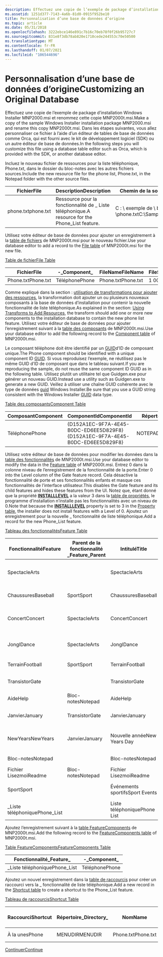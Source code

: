 ```yaml
---
description: Effectuez une copie de l’exemple de package d’installation Windows Installer MNP2000.msi et renommez cette copie MNP2000t.msi.
ms.assetid: 1251d377-7143-4a6b-81d0-0915f952be10
title: Personnalisation d’une base de données d’origine
ms.topic: article
ms.date: 05/31/2018
ms.openlocfilehash: 3222ebce146e891c7b16c70eb78f0f26b95727c7
ms.sourcegitcommit: 831e8f3db78ab820e1710cede244553c70e50500
ms.translationtype: MT
ms.contentlocale: fr-FR
ms.lasthandoff: 01/07/2021
ms.locfileid: "106544696"
---
```

# <a name="customizing-an-original-database"></a><span data-ttu-id="34282-103">Personnalisation d’une base de données d’origine</span><span class="sxs-lookup"><span data-stu-id="34282-103">Customizing an Original Database</span></span>

<span data-ttu-id="34282-104">Effectuez une copie de l’exemple de package d’installation Windows Installer MNP2000.msi et renommez cette copie MNP2000t.msi.</span><span class="sxs-lookup"><span data-stu-id="34282-104">Make a copy of the sample Windows Installer installation package MNP2000.msi and rename this copy MNP2000t.msi.</span></span> <span data-ttu-id="34282-105">Dans les étapes suivantes, vous allez personnaliser ce fichier à l’aide d’un éditeur de tables de base de données comme Orca, qui est fourni avec le kit de développement logiciel (SDK) ou un autre éditeur de base de données.</span><span class="sxs-lookup"><span data-stu-id="34282-105">In the following steps you will customize this file using a database table editor such as Orca, which is provided with the SDK, or another database editor.</span></span>

<span data-ttu-id="34282-106">Incluez le nouveau fichier de ressources pour la liste téléphonique, Phone.txt, dans le dossier du bloc-notes avec les autres fichiers sources.</span><span class="sxs-lookup"><span data-stu-id="34282-106">Include the new resource file for the phone list, Phone.txt, in the Notepad folder with the other source files.</span></span>



| <span data-ttu-id="34282-107">Fichier</span><span class="sxs-lookup"><span data-stu-id="34282-107">File</span></span>      | <span data-ttu-id="34282-108">Description</span><span class="sxs-lookup"><span data-stu-id="34282-108">Description</span></span>                             | <span data-ttu-id="34282-109">Chemin de la source</span><span class="sxs-lookup"><span data-stu-id="34282-109">Path to source</span></span>                 | <span data-ttu-id="34282-110">Chemin d’accès à la cible</span><span class="sxs-lookup"><span data-stu-id="34282-110">Path to target</span></span>                               |
|-----------|-----------------------------------------|--------------------------------|----------------------------------------------|
| <span data-ttu-id="34282-111">phone.txt</span><span class="sxs-lookup"><span data-stu-id="34282-111">phone.txt</span></span> | <span data-ttu-id="34282-112">Ressource pour la fonctionnalité de \_ Liste téléphonique.</span><span class="sxs-lookup"><span data-stu-id="34282-112">A resource for the Phone\_List feature.</span></span> | <span data-ttu-id="34282-113">C : \\ exemple de \\ bloc-notes \\phone.txt</span><span class="sxs-lookup"><span data-stu-id="34282-113">C:\\Sample\\Notepad\\phone.txt</span></span> | <span data-ttu-id="34282-114">\[\] \\phone.txt de \_ parc \\ rouge d’ProgramFilesFolder</span><span class="sxs-lookup"><span data-stu-id="34282-114">\[ProgramFilesFolder\]\\Red\_Park\\phone.txt</span></span> |



 

<span data-ttu-id="34282-115">Utilisez votre éditeur de base de données pour ajouter un enregistrement à la [table de fichiers](file-table.md) de MNP2000t.msi pour le nouveau fichier.</span><span class="sxs-lookup"><span data-stu-id="34282-115">Use your database editor to add a record to the [File table](file-table.md) of MNP2000t.msi for the new file.</span></span>

[<span data-ttu-id="34282-116">Table de fichier</span><span class="sxs-lookup"><span data-stu-id="34282-116">File Table</span></span>](file-table.md)



| <span data-ttu-id="34282-117">Fichier</span><span class="sxs-lookup"><span data-stu-id="34282-117">File</span></span>      | <span data-ttu-id="34282-118">-\_</span><span class="sxs-lookup"><span data-stu-id="34282-118">Component\_</span></span> | <span data-ttu-id="34282-119">FileName</span><span class="sxs-lookup"><span data-stu-id="34282-119">FileName</span></span>  | <span data-ttu-id="34282-120">FileSize</span><span class="sxs-lookup"><span data-stu-id="34282-120">FileSize</span></span> | <span data-ttu-id="34282-121">Version</span><span class="sxs-lookup"><span data-stu-id="34282-121">Version</span></span> | <span data-ttu-id="34282-122">Language</span><span class="sxs-lookup"><span data-stu-id="34282-122">Language</span></span> | <span data-ttu-id="34282-123">Attributs</span><span class="sxs-lookup"><span data-stu-id="34282-123">Attributes</span></span> | <span data-ttu-id="34282-124">Séquence</span><span class="sxs-lookup"><span data-stu-id="34282-124">Sequence</span></span> |
|-----------|-------------|-----------|----------|---------|----------|------------|----------|
| <span data-ttu-id="34282-125">Phone.txt</span><span class="sxs-lookup"><span data-stu-id="34282-125">Phone.txt</span></span> | <span data-ttu-id="34282-126">Téléphone</span><span class="sxs-lookup"><span data-stu-id="34282-126">Phone</span></span>       | <span data-ttu-id="34282-127">Phone.txt</span><span class="sxs-lookup"><span data-stu-id="34282-127">Phone.txt</span></span> | <span data-ttu-id="34282-128">1 000</span><span class="sxs-lookup"><span data-stu-id="34282-128">1000</span></span>     |         |          | <span data-ttu-id="34282-129">0</span><span class="sxs-lookup"><span data-stu-id="34282-129">0</span></span>          | <span data-ttu-id="34282-130">1</span><span class="sxs-lookup"><span data-stu-id="34282-130">1</span></span>        |



 

<span data-ttu-id="34282-131">Comme expliqué dans la section : [utilisation de transformations pour ajouter des ressources](using-transforms-to-add-resources.md), la transformation doit ajouter un ou plusieurs nouveaux composants à la base de données d’installation pour contenir la nouvelle fonctionnalité de liste téléphonique.</span><span class="sxs-lookup"><span data-stu-id="34282-131">As explained in the section: [Using Transforms to Add Resources](using-transforms-to-add-resources.md), the transform should add one or more new components to the installation database to contain the new phone list feature.</span></span> <span data-ttu-id="34282-132">Utilisez votre éditeur de base de données pour ajouter l’enregistrement suivant à la [table des composants](component-table.md) de MNP2000t.msi.</span><span class="sxs-lookup"><span data-stu-id="34282-132">Use your database editor to add the following record to the [Component table](component-table.md) of MNP2000t.msi.</span></span>

<span data-ttu-id="34282-133">Le composant téléphone doit être identifié par un [GUID](guid.md)d’ID de composant unique.</span><span class="sxs-lookup"><span data-stu-id="34282-133">The Phone component should be identified with a unique component ID [GUID](guid.md).</span></span> <span data-ttu-id="34282-134">Si vous reproduisez l’exemple, ne réutilisez pas le même GUID d’ID de composant que dans le tableau suivant.</span><span class="sxs-lookup"><span data-stu-id="34282-134">If you are reproducing the sample, do not reuse the same component ID GUID as in the following table.</span></span> <span data-ttu-id="34282-135">Utilisez plutôt un utilitaire tel que Guidgen.exe pour générer un nouveau GUID.</span><span class="sxs-lookup"><span data-stu-id="34282-135">Instead use a utility such as Guidgen.exe to generate a new GUID.</span></span> <span data-ttu-id="34282-136">Veillez à utiliser une chaîne GUID cohérente avec le type de données [guid](guid.md) Windows Installer.</span><span class="sxs-lookup"><span data-stu-id="34282-136">Be sure that you use a GUID string consistent with the Windows Installer [GUID](guid.md) data type.</span></span>

[<span data-ttu-id="34282-137">Table des composants</span><span class="sxs-lookup"><span data-stu-id="34282-137">Component Table</span></span>](component-table.md)



| <span data-ttu-id="34282-138">Composant</span><span class="sxs-lookup"><span data-stu-id="34282-138">Component</span></span> | <span data-ttu-id="34282-139">ComponentId</span><span class="sxs-lookup"><span data-stu-id="34282-139">ComponentId</span></span>                            | <span data-ttu-id="34282-140">Répertoire\_</span><span class="sxs-lookup"><span data-stu-id="34282-140">Directory\_</span></span> | <span data-ttu-id="34282-141">Attributs</span><span class="sxs-lookup"><span data-stu-id="34282-141">Attributes</span></span> | <span data-ttu-id="34282-142">Condition</span><span class="sxs-lookup"><span data-stu-id="34282-142">Condition</span></span> | <span data-ttu-id="34282-143">KeyPath</span><span class="sxs-lookup"><span data-stu-id="34282-143">Keypath</span></span>   |
|-----------|----------------------------------------|-------------|------------|-----------|-----------|
| <span data-ttu-id="34282-144">Téléphone</span><span class="sxs-lookup"><span data-stu-id="34282-144">Phone</span></span>     | <span data-ttu-id="34282-145">{D152A1EC-9F7A-4E45-B0DC-ED6EE5D829F8}</span><span class="sxs-lookup"><span data-stu-id="34282-145">{D152A1EC-9F7A-4E45-B0DC-ED6EE5D829F8}</span></span> | <span data-ttu-id="34282-146">NOTEPADDIR</span><span class="sxs-lookup"><span data-stu-id="34282-146">NOTEPADDIR</span></span>  | <span data-ttu-id="34282-147">2</span><span class="sxs-lookup"><span data-stu-id="34282-147">2</span></span>          |           | <span data-ttu-id="34282-148">Phone.txt</span><span class="sxs-lookup"><span data-stu-id="34282-148">Phone.txt</span></span> |



 

<span data-ttu-id="34282-149">Utilisez votre éditeur de base de données pour modifier les données dans la [table des fonctionnalités](feature-table.md) de MNP2000t.msi.</span><span class="sxs-lookup"><span data-stu-id="34282-149">Use your database editor to modify the data in the [Feature table](feature-table.md) of MNP2000t.msi.</span></span> <span data-ttu-id="34282-150">Entrez 0 dans la colonne niveau de l’enregistrement de la fonctionnalité de la porte.</span><span class="sxs-lookup"><span data-stu-id="34282-150">Enter 0 into the Level column of the Gate feature record.</span></span> <span data-ttu-id="34282-151">Cela désactive la fonctionnalité de porte et ses fonctionnalités enfants et masque ces fonctionnalités de l’interface utilisateur.</span><span class="sxs-lookup"><span data-stu-id="34282-151">This disables the Gate feature and its child features and hides these features from the UI.</span></span> <span data-ttu-id="34282-152">Notez que, étant donné que la propriété [**INSTALLLEVEL**](installlevel.md) a la valeur 3 dans la [table de propriétés](property-table.md), le programme d’installation n’installe pas les fonctionnalités avec un niveau de 0.</span><span class="sxs-lookup"><span data-stu-id="34282-152">Note that because the [**INSTALLLEVEL**](installlevel.md) property is set to 3 in the [Property table](property-table.md), the installer does not install features with a Level of 0.</span></span> <span data-ttu-id="34282-153">Ajoutez un enregistrement pour la nouvelle \_ fonctionnalité de liste téléphonique.</span><span class="sxs-lookup"><span data-stu-id="34282-153">Add a record for the new Phone\_List feature.</span></span>

[<span data-ttu-id="34282-154">Tableau des fonctionnalités</span><span class="sxs-lookup"><span data-stu-id="34282-154">Feature Table</span></span>](feature-table.md)



| <span data-ttu-id="34282-155">Fonctionnalité</span><span class="sxs-lookup"><span data-stu-id="34282-155">Feature</span></span>     | <span data-ttu-id="34282-156">Parent de la fonctionnalité \_</span><span class="sxs-lookup"><span data-stu-id="34282-156">Feature\_Parent</span></span> | <span data-ttu-id="34282-157">Intitulé</span><span class="sxs-lookup"><span data-stu-id="34282-157">Title</span></span>         | <span data-ttu-id="34282-158">Description</span><span class="sxs-lookup"><span data-stu-id="34282-158">Description</span></span>                | <span data-ttu-id="34282-159">Afficher</span><span class="sxs-lookup"><span data-stu-id="34282-159">Display</span></span> | <span data-ttu-id="34282-160">Level</span><span class="sxs-lookup"><span data-stu-id="34282-160">Level</span></span> | <span data-ttu-id="34282-161">Répertoire\_</span><span class="sxs-lookup"><span data-stu-id="34282-161">Directory\_</span></span> | <span data-ttu-id="34282-162">Attributs</span><span class="sxs-lookup"><span data-stu-id="34282-162">Attributes</span></span> |
|-------------|-----------------|---------------|----------------------------|---------|-------|-------------|------------|
| <span data-ttu-id="34282-163">Spectacle</span><span class="sxs-lookup"><span data-stu-id="34282-163">Arts</span></span>        |                 | <span data-ttu-id="34282-164">Spectacle</span><span class="sxs-lookup"><span data-stu-id="34282-164">Arts</span></span>          | <span data-ttu-id="34282-165">Événements Arts au niveau du parc rouge.</span><span class="sxs-lookup"><span data-stu-id="34282-165">Arts events at Red Park.</span></span>   | <span data-ttu-id="34282-166">20</span><span class="sxs-lookup"><span data-stu-id="34282-166">20</span></span>      | <span data-ttu-id="34282-167">3</span><span class="sxs-lookup"><span data-stu-id="34282-167">3</span></span>     | <span data-ttu-id="34282-168">NOTEPADDIR</span><span class="sxs-lookup"><span data-stu-id="34282-168">NOTEPADDIR</span></span>  | <span data-ttu-id="34282-169">0</span><span class="sxs-lookup"><span data-stu-id="34282-169">0</span></span>          |
| <span data-ttu-id="34282-170">Chaussures</span><span class="sxs-lookup"><span data-stu-id="34282-170">Baseball</span></span>    | <span data-ttu-id="34282-171">Sport</span><span class="sxs-lookup"><span data-stu-id="34282-171">Sport</span></span>           | <span data-ttu-id="34282-172">Chaussures</span><span class="sxs-lookup"><span data-stu-id="34282-172">Baseball</span></span>      | <span data-ttu-id="34282-173">Jeux de baseball</span><span class="sxs-lookup"><span data-stu-id="34282-173">Baseball Games</span></span>             | <span data-ttu-id="34282-174">17</span><span class="sxs-lookup"><span data-stu-id="34282-174">17</span></span>      | <span data-ttu-id="34282-175">3</span><span class="sxs-lookup"><span data-stu-id="34282-175">3</span></span>     | <span data-ttu-id="34282-176">SPORTDIR</span><span class="sxs-lookup"><span data-stu-id="34282-176">SPORTDIR</span></span>    | <span data-ttu-id="34282-177">32</span><span class="sxs-lookup"><span data-stu-id="34282-177">32</span></span>         |
| <span data-ttu-id="34282-178">Concert</span><span class="sxs-lookup"><span data-stu-id="34282-178">Concert</span></span>     | <span data-ttu-id="34282-179">Spectacle</span><span class="sxs-lookup"><span data-stu-id="34282-179">Arts</span></span>            | <span data-ttu-id="34282-180">Concert</span><span class="sxs-lookup"><span data-stu-id="34282-180">Concert</span></span>       | <span data-ttu-id="34282-181">Événements de concert au niveau du parc rouge</span><span class="sxs-lookup"><span data-stu-id="34282-181">Concert events at Red Park</span></span> | <span data-ttu-id="34282-182">21</span><span class="sxs-lookup"><span data-stu-id="34282-182">21</span></span>      | <span data-ttu-id="34282-183">3</span><span class="sxs-lookup"><span data-stu-id="34282-183">3</span></span>     | <span data-ttu-id="34282-184">ARTSDIR</span><span class="sxs-lookup"><span data-stu-id="34282-184">ARTSDIR</span></span>     | <span data-ttu-id="34282-185">2</span><span class="sxs-lookup"><span data-stu-id="34282-185">2</span></span>          |
| <span data-ttu-id="34282-186">Jongl</span><span class="sxs-lookup"><span data-stu-id="34282-186">Dance</span></span>       | <span data-ttu-id="34282-187">Spectacle</span><span class="sxs-lookup"><span data-stu-id="34282-187">Arts</span></span>            | <span data-ttu-id="34282-188">Jongl</span><span class="sxs-lookup"><span data-stu-id="34282-188">Dance</span></span>         | <span data-ttu-id="34282-189">Événements danse au niveau du parc rouge</span><span class="sxs-lookup"><span data-stu-id="34282-189">Dance events at Red Park</span></span>   | <span data-ttu-id="34282-190">23</span><span class="sxs-lookup"><span data-stu-id="34282-190">23</span></span>      | <span data-ttu-id="34282-191">3</span><span class="sxs-lookup"><span data-stu-id="34282-191">3</span></span>     | <span data-ttu-id="34282-192">ARTSDIR</span><span class="sxs-lookup"><span data-stu-id="34282-192">ARTSDIR</span></span>     | <span data-ttu-id="34282-193">2</span><span class="sxs-lookup"><span data-stu-id="34282-193">2</span></span>          |
| <span data-ttu-id="34282-194">Terrain</span><span class="sxs-lookup"><span data-stu-id="34282-194">Football</span></span>    | <span data-ttu-id="34282-195">Sport</span><span class="sxs-lookup"><span data-stu-id="34282-195">Sport</span></span>           | <span data-ttu-id="34282-196">Terrain</span><span class="sxs-lookup"><span data-stu-id="34282-196">Football</span></span>      | <span data-ttu-id="34282-197">Jeux de football</span><span class="sxs-lookup"><span data-stu-id="34282-197">Football Games</span></span>             | <span data-ttu-id="34282-198">19</span><span class="sxs-lookup"><span data-stu-id="34282-198">19</span></span>      | <span data-ttu-id="34282-199">3</span><span class="sxs-lookup"><span data-stu-id="34282-199">3</span></span>     | <span data-ttu-id="34282-200">SPORTDIR</span><span class="sxs-lookup"><span data-stu-id="34282-200">SPORTDIR</span></span>    | <span data-ttu-id="34282-201">2</span><span class="sxs-lookup"><span data-stu-id="34282-201">2</span></span>          |
| <span data-ttu-id="34282-202">Transistor</span><span class="sxs-lookup"><span data-stu-id="34282-202">Gate</span></span>        |                 | <span data-ttu-id="34282-203">Transistor</span><span class="sxs-lookup"><span data-stu-id="34282-203">Gate</span></span>          | <span data-ttu-id="34282-204">Les admissions du parc rouge</span><span class="sxs-lookup"><span data-stu-id="34282-204">Red Park's Admissions</span></span>      | <span data-ttu-id="34282-205">6</span><span class="sxs-lookup"><span data-stu-id="34282-205">6</span></span>       | <span data-ttu-id="34282-206">0</span><span class="sxs-lookup"><span data-stu-id="34282-206">0</span></span>     | <span data-ttu-id="34282-207">NOTEPADDIR</span><span class="sxs-lookup"><span data-stu-id="34282-207">NOTEPADDIR</span></span>  | <span data-ttu-id="34282-208">0</span><span class="sxs-lookup"><span data-stu-id="34282-208">0</span></span>          |
| <span data-ttu-id="34282-209">Aide</span><span class="sxs-lookup"><span data-stu-id="34282-209">Help</span></span>        | <span data-ttu-id="34282-210">Bloc-notes</span><span class="sxs-lookup"><span data-stu-id="34282-210">Notepad</span></span>         | <span data-ttu-id="34282-211">Aide</span><span class="sxs-lookup"><span data-stu-id="34282-211">Help</span></span>          | <span data-ttu-id="34282-212">Fichier d’aide.</span><span class="sxs-lookup"><span data-stu-id="34282-212">Help file.</span></span>                 | <span data-ttu-id="34282-213">5</span><span class="sxs-lookup"><span data-stu-id="34282-213">5</span></span>       | <span data-ttu-id="34282-214">3</span><span class="sxs-lookup"><span data-stu-id="34282-214">3</span></span>     | <span data-ttu-id="34282-215">NOTEPADDIR</span><span class="sxs-lookup"><span data-stu-id="34282-215">NOTEPADDIR</span></span>  | <span data-ttu-id="34282-216">1</span><span class="sxs-lookup"><span data-stu-id="34282-216">1</span></span>          |
| <span data-ttu-id="34282-217">Janvier</span><span class="sxs-lookup"><span data-stu-id="34282-217">January</span></span>     | <span data-ttu-id="34282-218">Transistor</span><span class="sxs-lookup"><span data-stu-id="34282-218">Gate</span></span>            | <span data-ttu-id="34282-219">Janvier</span><span class="sxs-lookup"><span data-stu-id="34282-219">January</span></span>       | <span data-ttu-id="34282-220">Admission de janvier</span><span class="sxs-lookup"><span data-stu-id="34282-220">January Admissions</span></span>         | <span data-ttu-id="34282-221">10</span><span class="sxs-lookup"><span data-stu-id="34282-221">10</span></span>      | <span data-ttu-id="34282-222">3</span><span class="sxs-lookup"><span data-stu-id="34282-222">3</span></span>     | <span data-ttu-id="34282-223">MONDIR</span><span class="sxs-lookup"><span data-stu-id="34282-223">MONDIR</span></span>      | <span data-ttu-id="34282-224">2</span><span class="sxs-lookup"><span data-stu-id="34282-224">2</span></span>          |
| <span data-ttu-id="34282-225">NewYears</span><span class="sxs-lookup"><span data-stu-id="34282-225">NewYears</span></span>    | <span data-ttu-id="34282-226">Janvier</span><span class="sxs-lookup"><span data-stu-id="34282-226">January</span></span>         | <span data-ttu-id="34282-227">Nouvelle année</span><span class="sxs-lookup"><span data-stu-id="34282-227">New Years Day</span></span> | <span data-ttu-id="34282-228">Premières années d’admission de jours</span><span class="sxs-lookup"><span data-stu-id="34282-228">New Years Day Admissions</span></span>   | <span data-ttu-id="34282-229">11</span><span class="sxs-lookup"><span data-stu-id="34282-229">11</span></span>      | <span data-ttu-id="34282-230">3</span><span class="sxs-lookup"><span data-stu-id="34282-230">3</span></span>     | <span data-ttu-id="34282-231">HOLDIR</span><span class="sxs-lookup"><span data-stu-id="34282-231">HOLDIR</span></span>      | <span data-ttu-id="34282-232">2</span><span class="sxs-lookup"><span data-stu-id="34282-232">2</span></span>          |
| <span data-ttu-id="34282-233">Bloc-notes</span><span class="sxs-lookup"><span data-stu-id="34282-233">Notepad</span></span>     |                 | <span data-ttu-id="34282-234">Bloc-notes</span><span class="sxs-lookup"><span data-stu-id="34282-234">Notepad</span></span>       | <span data-ttu-id="34282-235">Éditeur de bloc-notes</span><span class="sxs-lookup"><span data-stu-id="34282-235">Notepad Editor</span></span>             | <span data-ttu-id="34282-236">1</span><span class="sxs-lookup"><span data-stu-id="34282-236">1</span></span>       | <span data-ttu-id="34282-237">3</span><span class="sxs-lookup"><span data-stu-id="34282-237">3</span></span>     | <span data-ttu-id="34282-238">NOTEPADDIR</span><span class="sxs-lookup"><span data-stu-id="34282-238">NOTEPADDIR</span></span>  | <span data-ttu-id="34282-239">0</span><span class="sxs-lookup"><span data-stu-id="34282-239">0</span></span>          |
| <span data-ttu-id="34282-240">Fichier Lisezmoi</span><span class="sxs-lookup"><span data-stu-id="34282-240">Readme</span></span>      | <span data-ttu-id="34282-241">Bloc-notes</span><span class="sxs-lookup"><span data-stu-id="34282-241">Notepad</span></span>         | <span data-ttu-id="34282-242">Fichier Lisezmoi</span><span class="sxs-lookup"><span data-stu-id="34282-242">Readme</span></span>        | <span data-ttu-id="34282-243">Fichier Lisez-moi</span><span class="sxs-lookup"><span data-stu-id="34282-243">Readme File</span></span>                | <span data-ttu-id="34282-244">3</span><span class="sxs-lookup"><span data-stu-id="34282-244">3</span></span>       | <span data-ttu-id="34282-245">3</span><span class="sxs-lookup"><span data-stu-id="34282-245">3</span></span>     | <span data-ttu-id="34282-246">NOTEPADDIR</span><span class="sxs-lookup"><span data-stu-id="34282-246">NOTEPADDIR</span></span>  | <span data-ttu-id="34282-247">0</span><span class="sxs-lookup"><span data-stu-id="34282-247">0</span></span>          |
| <span data-ttu-id="34282-248">Sport</span><span class="sxs-lookup"><span data-stu-id="34282-248">Sport</span></span>       |                 | <span data-ttu-id="34282-249">Événements sportifs</span><span class="sxs-lookup"><span data-stu-id="34282-249">Sport Events</span></span>  | <span data-ttu-id="34282-250">Événements sportifs chez Red Park</span><span class="sxs-lookup"><span data-stu-id="34282-250">Sport Events at Red Park</span></span>   | <span data-ttu-id="34282-251">14</span><span class="sxs-lookup"><span data-stu-id="34282-251">14</span></span>      | <span data-ttu-id="34282-252">3</span><span class="sxs-lookup"><span data-stu-id="34282-252">3</span></span>     | <span data-ttu-id="34282-253">NOTEPADDIR</span><span class="sxs-lookup"><span data-stu-id="34282-253">NOTEPADDIR</span></span>  | <span data-ttu-id="34282-254">0</span><span class="sxs-lookup"><span data-stu-id="34282-254">0</span></span>          |
| <span data-ttu-id="34282-255">\_Liste téléphonique</span><span class="sxs-lookup"><span data-stu-id="34282-255">Phone\_List</span></span> |                 | <span data-ttu-id="34282-256">Liste téléphonique</span><span class="sxs-lookup"><span data-stu-id="34282-256">Phone List</span></span>    | <span data-ttu-id="34282-257">Liste téléphonique</span><span class="sxs-lookup"><span data-stu-id="34282-257">Phone List</span></span>                 | <span data-ttu-id="34282-258">24</span><span class="sxs-lookup"><span data-stu-id="34282-258">24</span></span>      | <span data-ttu-id="34282-259">3</span><span class="sxs-lookup"><span data-stu-id="34282-259">3</span></span>     | <span data-ttu-id="34282-260">NOTEPADDIR</span><span class="sxs-lookup"><span data-stu-id="34282-260">NOTEPADDIR</span></span>  | <span data-ttu-id="34282-261">0</span><span class="sxs-lookup"><span data-stu-id="34282-261">0</span></span>          |



 

<span data-ttu-id="34282-262">Ajoutez l’enregistrement suivant à la [table FeatureComponents](featurecomponents-table.md) de MNP2000t.msi.</span><span class="sxs-lookup"><span data-stu-id="34282-262">Add the following record to the [FeatureComponents table](featurecomponents-table.md) of MNP2000t.msi.</span></span>

[<span data-ttu-id="34282-263">Table FeatureComponents</span><span class="sxs-lookup"><span data-stu-id="34282-263">FeatureComponents Table</span></span>](featurecomponents-table.md)



| <span data-ttu-id="34282-264">Fonctionnalité\_</span><span class="sxs-lookup"><span data-stu-id="34282-264">Feature\_</span></span>   | <span data-ttu-id="34282-265">-\_</span><span class="sxs-lookup"><span data-stu-id="34282-265">Component\_</span></span> |
|-------------|-------------|
| <span data-ttu-id="34282-266">\_Liste téléphonique</span><span class="sxs-lookup"><span data-stu-id="34282-266">Phone\_List</span></span> | <span data-ttu-id="34282-267">Téléphone</span><span class="sxs-lookup"><span data-stu-id="34282-267">Phone</span></span>       |



 

<span data-ttu-id="34282-268">Ajoutez un nouvel enregistrement dans la [table de raccourcis](shortcut-table.md) pour créer un raccourci vers la \_ fonctionnalité de liste téléphonique.</span><span class="sxs-lookup"><span data-stu-id="34282-268">Add a new record in the [Shortcut table](shortcut-table.md) to create a shortcut to the Phone\_List feature.</span></span>

[<span data-ttu-id="34282-269">Tableau de raccourcis</span><span class="sxs-lookup"><span data-stu-id="34282-269">Shortcut Table</span></span>](shortcut-table.md)



| <span data-ttu-id="34282-270">Raccourci</span><span class="sxs-lookup"><span data-stu-id="34282-270">Shortcut</span></span> | <span data-ttu-id="34282-271">Répertoire\_</span><span class="sxs-lookup"><span data-stu-id="34282-271">Directory\_</span></span> | <span data-ttu-id="34282-272">Nom</span><span class="sxs-lookup"><span data-stu-id="34282-272">Name</span></span>      | <span data-ttu-id="34282-273">-\_</span><span class="sxs-lookup"><span data-stu-id="34282-273">Component\_</span></span> | <span data-ttu-id="34282-274">Cible</span><span class="sxs-lookup"><span data-stu-id="34282-274">Target</span></span>          | <span data-ttu-id="34282-275">Arguments</span><span class="sxs-lookup"><span data-stu-id="34282-275">Arguments</span></span> | <span data-ttu-id="34282-276">Description</span><span class="sxs-lookup"><span data-stu-id="34282-276">Description</span></span> | <span data-ttu-id="34282-277">Touche d’accès rapide</span><span class="sxs-lookup"><span data-stu-id="34282-277">Hotkey</span></span> | <span data-ttu-id="34282-278">Icône\_</span><span class="sxs-lookup"><span data-stu-id="34282-278">Icon\_</span></span> | <span data-ttu-id="34282-279">IndexIcône</span><span class="sxs-lookup"><span data-stu-id="34282-279">IconIndex</span></span> | <span data-ttu-id="34282-280">ShowCmd</span><span class="sxs-lookup"><span data-stu-id="34282-280">ShowCmd</span></span> | <span data-ttu-id="34282-281">WkDir</span><span class="sxs-lookup"><span data-stu-id="34282-281">WkDir</span></span> |
|----------|-------------|-----------|-------------|-----------------|-----------|-------------|--------|--------|-----------|---------|-------|
| <span data-ttu-id="34282-282">À la une</span><span class="sxs-lookup"><span data-stu-id="34282-282">sPhone</span></span>   | <span data-ttu-id="34282-283">MENUDIR</span><span class="sxs-lookup"><span data-stu-id="34282-283">MENUDIR</span></span>     | <span data-ttu-id="34282-284">Phone.txt</span><span class="sxs-lookup"><span data-stu-id="34282-284">Phone.txt</span></span> | <span data-ttu-id="34282-285">Téléphone</span><span class="sxs-lookup"><span data-stu-id="34282-285">Phone</span></span>       | <span data-ttu-id="34282-286">\[\#Phone.txt\]</span><span class="sxs-lookup"><span data-stu-id="34282-286">\[\#Phone.txt\]</span></span> |           |             |        |        |           |         |       |



 

[<span data-ttu-id="34282-287">Continuer</span><span class="sxs-lookup"><span data-stu-id="34282-287">Continue</span></span>](generating-a-customization-transform.md)

 

 



